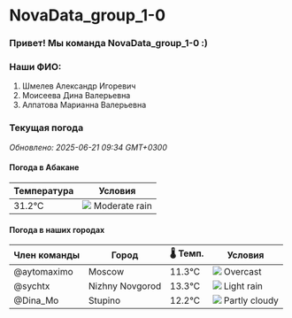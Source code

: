 # NovaData_group_1-0
### Привет! Мы команда NovaData_group_1-0 :)

### Наши ФИО:
1. Шмелев Александр Игоревич
2. Моисеева Дина Валерьевна
3. Алпатова Марианна Валерьевна

### Текущая погода
<!-- WEATHER:START -->
_Обновлено: 2025-06-21 09:34 GMT+0300_

#### Погода в Абакане

| Температура | Условия |
|-------------|----------|
| 31.2°C     | ![](https://cdn.weatherapi.com/weather/64x64/day/302.png) Moderate rain |

#### Погода в наших городах

| Член команды  | Город               | 🌡️ Темп.  | Условия          |
|---------------|---------------------|-----------|--------------------|
| @aytomaximo    | Moscow              |   11.3°C | ![](https://cdn.weatherapi.com/weather/64x64/day/122.png) Overcast     |
| @sychtx        | Nizhny Novgorod     |   13.3°C | ![](https://cdn.weatherapi.com/weather/64x64/day/296.png) Light rain   |
| @Dina_Mo       | Stupino             |   12.2°C | ![](https://cdn.weatherapi.com/weather/64x64/day/116.png) Partly cloudy |

<!-- WEATHER:END -->
